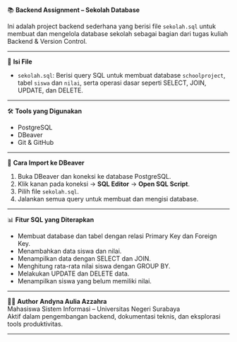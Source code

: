 📚 **Backend Assignment – Sekolah Database**

Ini adalah project backend sederhana yang berisi file `sekolah.sql` untuk membuat dan mengelola database sekolah sebagai bagian dari tugas kuliah Backend & Version Control.

---

📂 **Isi File**
- `sekolah.sql`: Berisi query SQL untuk membuat database `schoolproject`, tabel `siswa` dan `nilai`, serta operasi dasar seperti SELECT, JOIN, UPDATE, dan DELETE.

---

🛠 **Tools yang Digunakan**
- PostgreSQL
- DBeaver
- Git & GitHub

---

🚀 **Cara Import ke DBeaver**
1. Buka DBeaver dan koneksi ke database PostgreSQL.
2. Klik kanan pada koneksi → **SQL Editor** → **Open SQL Script**.
3. Pilih file `sekolah.sql`.
4. Jalankan semua query untuk membuat dan mengisi database.

---

📊 **Fitur SQL yang Diterapkan**
- Membuat database dan tabel dengan relasi Primary Key dan Foreign Key.
- Menambahkan data siswa dan nilai.
- Menampilkan data dengan SELECT dan JOIN.
- Menghitung rata-rata nilai siswa dengan GROUP BY.
- Melakukan UPDATE dan DELETE data.
- Menampilkan siswa yang belum memiliki nilai.

---

👩‍💻 **Author**
**Andyna Aulia Azzahra**  
Mahasiswa Sistem Informasi – Universitas Negeri Surabaya  
Aktif dalam pengembangan backend, dokumentasi teknis, dan eksplorasi tools produktivitas.

---